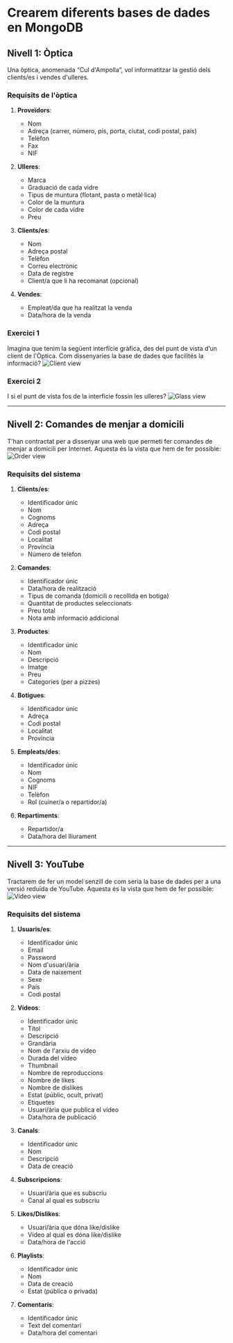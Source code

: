 # Crearem diferents bases de dades en MongoDB

## Nivell 1: Òptica

Una òptica, anomenada “Cul d'Ampolla”, vol informatitzar la gestió dels clients/es i vendes d'ulleres.

### Requisits de l'òptica

1. **Proveïdors**:
   - Nom
   - Adreça (carrer, número, pis, porta, ciutat, codi postal, país)
   - Telèfon
   - Fax
   - NIF

2. **Ulleres**:
   - Marca
   - Graduació de cada vidre
   - Tipus de muntura (flotant, pasta o metàl·lica)
   - Color de la muntura
   - Color de cada vidre
   - Preu

3. **Clients/es**:
   - Nom
   - Adreça postal
   - Telèfon
   - Correu electrònic
   - Data de registre
   - Client/a que li ha recomanat (opcional)

4. **Vendes**:
   - Empleat/da que ha realitzat la venda
   - Data/hora de la venda

### Exercici 1
Imagina que tenim la següent interfície gràfica, des del punt de vista d’un client de l'Òptica. Com dissenyaries la base de dades que facilités la informació?
![Client view](.image1PHP.pjg)
### Exercici 2
I si el punt de vista fos de la interfície fossin les ulleres?
![Glass view](.image2PHP.pjg)

---

## Nivell 2: Comandes de menjar a domicili

T’han contractat per a dissenyar una web que permeti fer comandes de menjar a domicili per Internet.
Aquesta és la vista que hem de fer possible: 
![Order view](.image3PHP.pjg)

### Requisits del sistema

1. **Clients/es**:
   - Identificador únic
   - Nom
   - Cognoms
   - Adreça
   - Codi postal
   - Localitat
   - Província
   - Número de telèfon

2. **Comandes**:
   - Identificador únic
   - Data/hora de realització
   - Tipus de comanda (domicili o recollida en botiga)
   - Quantitat de productes seleccionats
   - Preu total
   - Nota amb informació addicional

3. **Productes**:
   - Identificador únic
   - Nom
   - Descripció
   - Imatge
   - Preu
   - Categories (per a pizzes)

4. **Botigues**:
   - Identificador únic
   - Adreça
   - Codi postal
   - Localitat
   - Província

5. **Empleats/des**:
   - Identificador únic
   - Nom
   - Cognoms
   - NIF
   - Telèfon
   - Rol (cuiner/a o repartidor/a)

6. **Repartiments**:
   - Repartidor/a
   - Data/hora del lliurament

---

## Nivell 3: YouTube

Tractarem de fer un model senzill de com seria la base de dades per a una versió reduïda de YouTube.
Aquesta és la vista que hem de fer possible: 
![Video view](.image4PHP.pjg)
### Requisits del sistema

1. **Usuaris/es**:
   - Identificador únic
   - Email
   - Password
   - Nom d'usuari/ària
   - Data de naixement
   - Sexe
   - País
   - Codi postal

2. **Vídeos**:
   - Identificador únic
   - Títol
   - Descripció
   - Grandària
   - Nom de l'arxiu de vídeo
   - Durada del vídeo
   - Thumbnail
   - Nombre de reproduccions
   - Nombre de likes
   - Nombre de dislikes
   - Estat (públic, ocult, privat)
   - Etiquetes
   - Usuari/ària que publica el vídeo
   - Data/hora de publicació

3. **Canals**:
   - Identificador únic
   - Nom
   - Descripció
   - Data de creació

4. **Subscripcions**:
   - Usuari/ària que es subscriu
   - Canal al qual es subscriu

5. **Likes/Dislikes**:
   - Usuari/ària que dóna like/dislike
   - Vídeo al qual es dóna like/dislike
   - Data/hora de l'acció

6. **Playlists**:
   - Identificador únic
   - Nom
   - Data de creació
   - Estat (pública o privada)

7. **Comentaris**:
   - Identificador únic
   - Text del comentari
   - Data/hora del comentari
